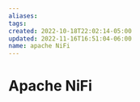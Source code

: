 ```yaml
---
aliases: 
tags: 
created: 2022-10-18T22:02:14-05:00
updated: 2022-11-16T16:51:04-06:00
name: apache NiFi
---
```

# Apache NiFi

